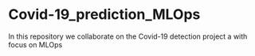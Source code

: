 # Covid-19_prediction_MLOps

In this repository we collaborate on the Covid-19 detection project a with focus on MLOps
